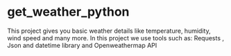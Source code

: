 # get_weather_python
This project gives you basic weather details like temperature, humidity, wind speed and many more.
In this project we use tools such as: Requests , Json and datetime library and Openweathermap API
